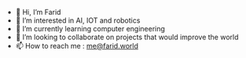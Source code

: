- 👋 Hi, I’m Farid
- 👀 I’m interested in AI, IOT and robotics
- 🌱 I’m currently learning computer engineering
- 💞️ I’m looking to collaborate on projects that would improve the world
- 📫 How to reach me : me@farid.world

<!---
SpongeyBob/SpongeyBob is a ✨ special ✨ repository because its `README.md` (this file) appears on your GitHub profile.
You can click the Preview link to take a look at your changes.
--->
